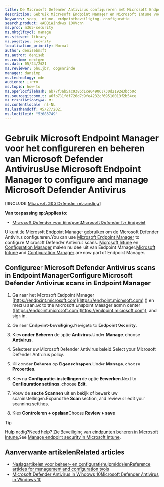 ```yaml
---
title: De Microsoft Defender Antivirus configureren met Microsoft Endpoint Manager
description: Gebruik Microsoft Endpoint Manager en Microsoft Intune voor het configureren van Microsoft Defender AV en Endpoint Protection
keywords: scep, intune, endpointbeveiliging, configuratie
search.product: eADQiWindows 10XVcnh
ms.prod: m365-security
ms.mktglfcycl: manage
ms.sitesec: library
ms.pagetype: security
localization_priority: Normal
author: denisebmsft
ms.author: deniseb
ms.custom: nextgen
ms.date: 05/24/2021
ms.reviewer: phuijbr, oogunrinde
manager: dansimp
ms.technology: mde
audience: ITPro
ms.topic: how-to
ms.openlocfilehash: ab77f3ab5ac9385d1ce049061730d2192e3bcb0c
ms.sourcegitcommit: a6fb731fdf726d7d9fe4232cf69510013f2b54ce
ms.translationtype: MT
ms.contentlocale: nl-NL
ms.lasthandoff: 05/27/2021
ms.locfileid: "52683749"
---
```

# <a name="use-microsoft-endpoint-manager-to-configure-and-manage-microsoft-defender-antivirus"></a><span data-ttu-id="c910d-104">Gebruik Microsoft Endpoint Manager voor het configureren en beheren van Microsoft Defender Antivirus</span><span class="sxs-lookup"><span data-stu-id="c910d-104">Use Microsoft Endpoint Manager to configure and manage Microsoft Defender Antivirus</span></span>

[!INCLUDE [Microsoft 365 Defender rebranding](../../includes/microsoft-defender.md)]


<span data-ttu-id="c910d-105">**Van toepassing op:**</span><span class="sxs-lookup"><span data-stu-id="c910d-105">**Applies to:**</span></span>

- [<span data-ttu-id="c910d-106">Microsoft Defender voor Eindpunt</span><span class="sxs-lookup"><span data-stu-id="c910d-106">Microsoft Defender for Endpoint</span></span>](/microsoft-365/security/defender-endpoint/)

<span data-ttu-id="c910d-107">U kunt [de](/mem/endpoint-manager-overview) Microsoft Endpoint Manager gebruiken om de Microsoft Defender Antivirus configureren.</span><span class="sxs-lookup"><span data-stu-id="c910d-107">You can use [Microsoft Endpoint Manager](/mem/endpoint-manager-overview) to configure Microsoft Defender Antivirus scans.</span></span> <span data-ttu-id="c910d-108">[Microsoft Intune](/mem/intune/fundamentals/what-is-intune) en [Configuration Manager](/mem/configmgr/core/understand/introduction) maken nu deel uit van Endpoint Manager.</span><span class="sxs-lookup"><span data-stu-id="c910d-108">[Microsoft Intune](/mem/intune/fundamentals/what-is-intune) and [Configuration Manager](/mem/configmgr/core/understand/introduction) are now part of Endpoint Manager.</span></span>  

## <a name="configure-microsoft-defender-antivirus-scans-in-endpoint-manager"></a><span data-ttu-id="c910d-109">Configureer Microsoft Defender Antivirus scans in Endpoint Manager</span><span class="sxs-lookup"><span data-stu-id="c910d-109">Configure Microsoft Defender Antivirus scans in Endpoint Manager</span></span>

1. <span data-ttu-id="c910d-110">Ga naar het Microsoft Endpoint Manager [https://endpoint.microsoft.com](https://endpoint.microsoft.com) () en meld u aan.</span><span class="sxs-lookup"><span data-stu-id="c910d-110">Go to the Microsoft Endpoint Manager admin center ([https://endpoint.microsoft.com](https://endpoint.microsoft.com)), and sign in.</span></span>

2. <span data-ttu-id="c910d-111">Ga naar **Endpoint-beveiliging.**</span><span class="sxs-lookup"><span data-stu-id="c910d-111">Navigate to **Endpoint Security**.</span></span>

3. <span data-ttu-id="c910d-112">Kies **onder Beheren** de optie **Antivirus.**</span><span class="sxs-lookup"><span data-stu-id="c910d-112">Under **Manage**, choose **Antivirus**.</span></span>

4. <span data-ttu-id="c910d-113">Selecteer uw Microsoft Defender Antivirus beleid.</span><span class="sxs-lookup"><span data-stu-id="c910d-113">Select your Microsoft Defender Antivirus policy.</span></span> 

5. <span data-ttu-id="c910d-114">Klik onder **Beheren** op **Eigenschappen**.</span><span class="sxs-lookup"><span data-stu-id="c910d-114">Under **Manage**, choose **Properties**.</span></span>

6. <span data-ttu-id="c910d-115">Kies na **Configuratie-instellingen** de optie **Bewerken**.</span><span class="sxs-lookup"><span data-stu-id="c910d-115">Next to **Configuration settings**, choose **Edit**.</span></span>

7. <span data-ttu-id="c910d-116">Vouw de **sectie Scannen** uit en bekijk of bewerk uw scaninstellingen.</span><span class="sxs-lookup"><span data-stu-id="c910d-116">Expand the **Scan** section, and review or edit your scanning settings.</span></span>

8. <span data-ttu-id="c910d-117">Kies **Controleren + opslaan**</span><span class="sxs-lookup"><span data-stu-id="c910d-117">Choose **Review + save**</span></span>


> [!TIP]
> <span data-ttu-id="c910d-118">Hulp nodig?</span><span class="sxs-lookup"><span data-stu-id="c910d-118">Need help?</span></span> <span data-ttu-id="c910d-119">Zie [Beveiliging van eindpunten beheren in Microsoft Intune.](/mem/intune/protect/endpoint-security)</span><span class="sxs-lookup"><span data-stu-id="c910d-119">See [Manage endpoint security in Microsoft Intune](/mem/intune/protect/endpoint-security).</span></span>


## <a name="related-articles"></a><span data-ttu-id="c910d-120">Aanverwante artikelen</span><span class="sxs-lookup"><span data-stu-id="c910d-120">Related articles</span></span>

- [<span data-ttu-id="c910d-121">Naslagartikelen voor beheer- en configuratiehulpmiddelen</span><span class="sxs-lookup"><span data-stu-id="c910d-121">Reference articles for management and configuration tools</span></span>](configuration-management-reference-microsoft-defender-antivirus.md)
- [<span data-ttu-id="c910d-122">Microsoft Defender Antivirus in Windows 10</span><span class="sxs-lookup"><span data-stu-id="c910d-122">Microsoft Defender Antivirus in Windows 10</span></span>](microsoft-defender-antivirus-in-windows-10.md)